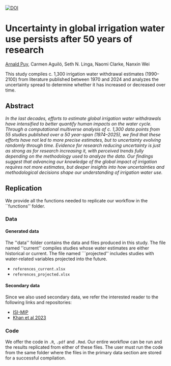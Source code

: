 
[![DOI](https://zenodo.org/badge/DOI/10.5281/zenodo.14710666.svg)](https://doi.org/10.5281/zenodo.14710666)

# Uncertainty in global irrigation water use persists after 50 years of research

[Arnald Puy](https://www.arnaldpuy.com/), Carmen Aguiló, Seth N. Linga, Naomi Clarke, Nanxin Wei

This study compiles c. 1,300 irrigation water withdrawal estimates (1990–2100) from 
literature published between 1970 and 2024 and analyzes the uncertainty spread to 
determine whether it has increased or decreased over time.

## Abstract

*In the last decades, efforts to estimate global irrigation water withdrawals have 
intensified to better quantify human impacts on the water cycle. Through a computational 
multiverse analysis of c. 1,300 data points from 55 studies published over a 50 year-span 
(1974–2025), we find that these efforts have not led to more precise estimates, but to 
uncertainty evolving randomly through time. Evidence for research reducing uncertainty 
is just as strong as for research increasing it, with perceived trends fully depending 
on the methodology used to analyze the data. Our findings suggest that advancing our 
knowledge of the global impact of irrigation requires not more estimates, but deeper 
insights into how uncertainties and methodological decisions shape our understanding
of irrigation water use.*

## Replication

We provide all the functions needed to replicate our workflow in the ``functions'' folder.

### Data

#### Generated data

The ''data'' folder contains the data and files produced in this study. The file named
''current'' compiles studies whose water estimates are either historical or current.
The file named ```projected'' includes studies with water-related variables projected 
into the future.

* `references_current.xlsx`   
* `references_projected.xlsx`   

#### Secondary data

Since we also used secondary data, we refer the interested reader to the following
links and repositories:

* [ISI-MIP](https://www.isimip.org/)
* [Khan et al 2023](https://www.nature.com/articles/s41597-023-02086-2)

### Code

We offer the code in `.R`, `.pdf` and `.Rmd`. Our entire workflow can be run and the 
results replicated from either of these files. The user must run the code from the 
same folder where the files in the primary data section are stored for a successful 
compilation.

